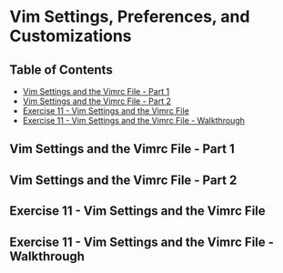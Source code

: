 # Vim Settings, Preferences, and Customizations

## Table of Contents

<!-- START doctoc generated TOC please keep comment here to allow auto update -->
<!-- DON'T EDIT THIS SECTION, INSTEAD RE-RUN doctoc TO UPDATE -->

- [Vim Settings and the Vimrc File - Part 1](#vim-settings-and-the-vimrc-file---part-1)
- [Vim Settings and the Vimrc File - Part 2](#vim-settings-and-the-vimrc-file---part-2)
- [Exercise 11 - Vim Settings and the Vimrc File](#exercise-11---vim-settings-and-the-vimrc-file)
- [Exercise 11 - Vim Settings and the Vimrc File - Walkthrough](#exercise-11---vim-settings-and-the-vimrc-file---walkthrough)

<!-- END doctoc generated TOC please keep comment here to allow auto update -->

## Vim Settings and the Vimrc File - Part 1

## Vim Settings and the Vimrc File - Part 2

## Exercise 11 - Vim Settings and the Vimrc File

## Exercise 11 - Vim Settings and the Vimrc File - Walkthrough
